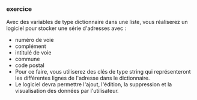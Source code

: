### exercice

Avec des variables de type dictionnaire dans une liste, vous réaliserez un logiciel pour stocker une série d'adresses avec : 
- numéro de voie 
- complément 
- intitulé de voie 
- commune 
- code postal 
- Pour ce faire, vous utiliserez des clés de type string qui représenteront les différentes lignes de l'adresse dans le dictionnaire. 
- Le logiciel devra permettre l'ajout, l'édition, la suppression et la visualisation des données par l'utilisateur. 